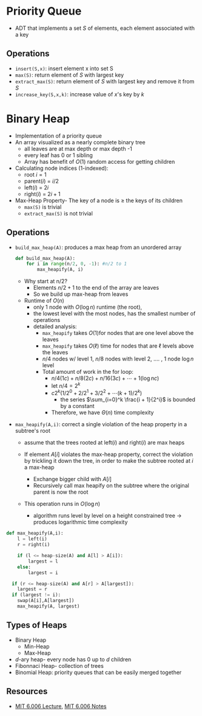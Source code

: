 

# Priority Queue

- ADT that implements a set $S$ of elements, each element associated with a key

## Operations

- `insert(S,x)`: insert element x into set S
- `max(S)`: return element of $S$ with largest key
- `extract_max(S)`: return element of $S$ with largest key and remove it from $S$
- `increase_key(S,x,k)`: increase value of $x$'s key by $k$

# Binary Heap

- Implementation of a priority queue
- An array visualized as a nearly complete binary tree
    - all leaves are at max depth or max depth -1
    - every leaf has 0 or 1 sibling
    - Array has benefit of $O(1)$ random access for getting children
- Calculating node indices (1-indexed):
    - root $i =1$
    - parent($i$) = $i / 2$
    - left($i$) = $2i$
    - right($i$) = $2i + 1$
- Max-Heap Property- The key of a node is $\geq$ the keys of its children
    - `max(S)` is trivial
    - `extract_max(S)` is not trivial

## Operations

- `build_max_heap(A)`: produces a max heap from an unordered array

    ``` python
    def build_max_heap(A):
    	for i in range(n/2, 0, -1): #n/2 to 1
    		max_heapify(A, i)
    ```

    - Why start at n/2?
        - Elements $n/2 + 1$ to the end of the array are leaves
        - So we build up max-heap from leaves
    - Runtime of $O(n)$
        - only 1 node with $O(\log n)$ runtime (the root),
        - the lowest level with the most nodes, has the smallest number of operations
        - detailed analysis:
            - `max_heapify` takes $O(1)$for nodes that are one level above the leaves
            - `max_heapify` takes $O(\ell)$ time for nodes that are $\ell$ levels above the leaves
            - $n/4$ nodes w/ level 1, $n / 8$ nodes with level 2, .... , 1 node $\log n$ level
            - Total amount of work in the for loop:
                - $n/4 (1c) + n/8 (2 c) + n / 16 (3 c) + \cdots + 1 (\log n c)$
                - let $n/4 = 2^k$
                - $c 2^k( 1/2^0 + 2/2^1 + 3/2^2 + \cdots (k+1)/2^k)$
                    - the series $\sum_{i=0}^k \frac{i + 1}{2^i}$ is bounded by a constant
                - Therefore, we have $\Theta (n)$ time complexity

- `max_heapify(A,i)`: correct a single violation of the heap property in a subtree's root

    - assume that the trees rooted at left($i$) and right($i$) are max heaps
    - If element $A[i]$ violates the max-heap property, correct the violation by trickling it down the tree, in order to make the subtree rooted at $i$ a max-heap

        - Exchange bigger child with $A[i]$
        - Recursively call max heapify on the subtree where the original parent is now the root
    - This operation runs in $O(\log n)$

        - algorithm runs level by level on a height constrained tree -> produces logarithmic time complexity

```python
def max_heapify(A,i):
	l = left(i)
	r = right(i)

	if (l <= heap-size(A) and A[l] > A[i]):
		largest = l
	else:
		largest = i

  if (r <= heap-size(A) and A[r] > A[largest]):
    largest = r
  if (largest != i):
    swap(A[i],A[largest])
    max_heapify(A, largest)
```

## Types of Heaps

- Binary Heap
    - Min-Heap
    - Max-Heap
- $d$-ary heap- every node has 0 up to $d$ children
- Fibonnaci Heap- collection of trees
- Binomial Heap: priority queues that can be easily merged together

## Resources

- [MIT 6.006 Lecture](https://www.youtube.com/watch?v=B7hVxCmfPtM), [MIT 6.006 Notes](https://ocw.mit.edu/courses/electrical-engineering-and-computer-science/6-006-introduction-to-algorithms-fall-2011/lecture-videos/MIT6_006F11_lec04.pdf)